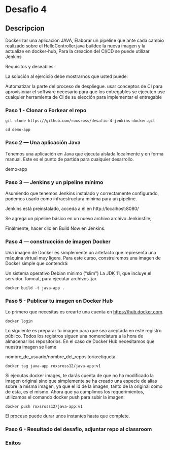 # Desafio 4

## Descripcion

Dockerizar una aplicacion JAVA, Elaborar un pipeline que ante cada cambio realizado sobre el HelloController.java buildee la nueva imagen y la actualize en docker-hub, Para la creacion del CI/CD se puede utilizar Jenkins

Requisitos y deseables:

La solución al ejercicio debe mostrarnos que usted puede:

Automatizar la parte del proceso de despliegue. usar conceptos de CI para aprovisionar el software necesario para que los entregables se ejecuten use cualquier herramienta de CI de su elección para implementar el entregable

### Paso 1 - Clonar o Forkear el repo

```
git clone https://github.com/roxsross/desafio-4-jenkins-docker.git

cd demo-app
```

### Paso 2 — Una aplicación Java

Tenemos una aplicación en Java que ejecuta aislada localmente y en forma manual. Este es el punto de partida para cualquier desarrollo.

demo-app

### Paso 3 — Jenkins y un pipeline mínimo
Asumiendo que tenemos Jenkins instalado y correctamente configurado, podemos usarlo como infraestructura mínima para un pipeline.

Jenkins está preinstalado, acceda a él en http://localhost:8080/

Se agrega un pipeline básico en un nuevo archivo archivo Jenkinsfile; 

Finalmente, hacer clic en Build Now en Jenkins.

### Paso 4 — construcción de imagen Docker

Una imagen de Docker es simplemente un artefacto que representa una máquina virtual muy ligera. Para este curso, construiremos una imagen de Docker simple que contendrá:

Un sistema operativo Debian mínimo (“slim”)
La JDK 11, que incluye el servidor Tomcat, para ejecutar archivos .jar

```
docker build -t java-app .
```
### Paso 5 - Publicar tu imagen en Docker Hub

Lo primero que necesitas es crearte una cuenta en https://hub.docker.com.

```
docker login
```

Lo siguiente es preparar tu imagen para que sea aceptada en este registro público. Todos los registros siguen una nomenclatura a la hora de almacenar los repositorios. En el caso de Docker Hub necesitamos que nuestra imagen se llame

nombre_de_usuario/nombre_del_repositorio:etiqueta. 

```
docker tag java-app roxsross12/java-app:v1
```

Si ejecutas docker images, te darás cuenta de que no ha modificado la imagen original sino que simplemente se ha creado una especie de alias sobre la misma imagen, ya que el id de la imagen, tanto de la original como de esta, es el mismo. Ahora que ya cumplimos los requerimientos, utilizamos el comando docker push para subir la imagen:

```
docker push roxsross12/java-app:v1
```
El proceso puede durar unos instantes hasta que complete.


### Paso 6 - Resultado del desafio, adjuntar repo al classroom

### Exitos 


